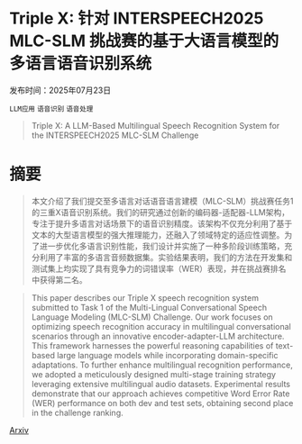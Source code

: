 # Triple X: 针对 INTERSPEECH2025 MLC-SLM 挑战赛的基于大语言模型的多语言语音识别系统

发布时间：2025年07月23日

`LLM应用` `语音识别` `语音处理`

> Triple X: A LLM-Based Multilingual Speech Recognition System for the INTERSPEECH2025 MLC-SLM Challenge

# 摘要

> 本文介绍了我们提交至多语言对话语音语言建模（MLC-SLM）挑战赛任务1的三重X语音识别系统。我们的研究通过创新的编码器-适配器-LLM架构，专注于提升多语言对话场景下的语音识别精度。该架构不仅充分利用了基于文本的大型语言模型的强大推理能力，还融入了领域特定的适应性调整。为了进一步优化多语言识别性能，我们设计并实施了一种多阶段训练策略，充分利用了丰富的多语言音频数据集。实验结果表明，我们的方法在开发集和测试集上均实现了具有竞争力的词错误率（WER）表现，并在挑战赛排名中获得第二名。

> This paper describes our Triple X speech recognition system submitted to Task 1 of the Multi-Lingual Conversational Speech Language Modeling (MLC-SLM) Challenge. Our work focuses on optimizing speech recognition accuracy in multilingual conversational scenarios through an innovative encoder-adapter-LLM architecture. This framework harnesses the powerful reasoning capabilities of text-based large language models while incorporating domain-specific adaptations. To further enhance multilingual recognition performance, we adopted a meticulously designed multi-stage training strategy leveraging extensive multilingual audio datasets. Experimental results demonstrate that our approach achieves competitive Word Error Rate (WER) performance on both dev and test sets, obtaining second place in the challenge ranking.

[Arxiv](https://arxiv.org/abs/2507.17288)